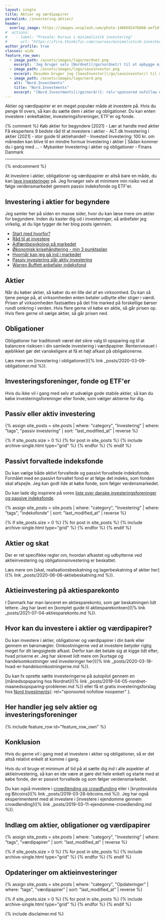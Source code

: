 ```yaml
---
layout: single
title: Aktier og værdipapirer
permalink: /investering-aktier/
header:
  overlay_image: https://images.unsplash.com/photo-1466692476868-aef1dfb1e735?ixlib=rb-1.2.1&ixid=eyJhcHBfaWQiOjEyMDd9&auto=format&fit=crop&w=1900&q=80
#  actions:
#    - label: "Presale: Kursus i minimalistik investering"
#      url: "https://ifire.thinkific.com/courses/minimalistisk-investering"
author_profile: true
classes: wide
feature_row_own:
  - image_path: /assets/images/logo/nordnet.png
    excerpt: 'Jeg bruger selv [Nordnet](/go/nordnet/) til at opbygge min portefølje via deres kurtagefri månedsopsparing og aldersopsparingen.'
  - image_path: /assets/images/logo/saxoinvestor.png
    excerpt: Desuden bruger jeg [SaxoInvestor](/go/saxoinvestor/) til min aktiesparekonto og handel uden minimumskurtage.'
  - image_path: /assets/images/logo/nord.png
    alt: "Nord.Investments"
    title: "Nord.Investments"
    excerpt: "[Nord.Investments](/go/nord/){: rel='sponsored nofollow noopener' } er en investeringsrobot, som ud fra din risikoprofil automatisk sætter dine investeringer op for et relativt lille beløb. De tilbyder et [gratis investeringsforslag](/go/nord/){: rel='sponsored nofollow noopener' }."
---
```


Aktier og værdipapirer er en meget populær måde at investere på. Hvis du penge til overs, så kan du sætte dem i aktier og obligationer. Du kan enten investere i enkeltaktier, investeringsforeninger, ETF'er og fonde. 

{% comment %}
Køb aktier for begyndere [2021] - Lær at handle med aktier
Få ekspertens 9 bedste råd til at investere i aktier - ALT.dk
Investering i aktier [2021] - stor guide til aktiehandel! - Invested 
Investering: 100 kr. om måneden kan blive til en mindre formue
Investering i aktier | Sådan kommer du i gang med ... - Mybanker
Investering i aktier og obligationer - Finans Danmark

***
{% endcomment %}

At investere i aktier, obligationer og værdipapirer er altså bare en måde, du kan [lave investeringer](/investering/) på. Jeg forsøger selv at minimere min risiko ved at følge verdensmarkedet gennem passiv indeksfonde og ETF'er.

## Investering i aktier for begyndere

Jeg samler her på siden en masse sider, hvor du kan læse mere om aktier for begyndere. Inden du kaster dig ud i investeringer, så anbefaler jeg virkelig, at du lige tygger de her blog posts igennem.

- [Start med hvorfor?](/start-med-hvorfor/)
- [Råd til at investere](/raad-til-investeringer/)
- [Adfærdspsykologi på markedet](/adfaerdspsykologi-aktiemarkedet/)
- [Økonomisk krisehåndtering - min 3 punktsplan](/kriseplan/)
- [Hvornår kan jeg gå ind i markedet](/hvornaar-ind-i-markedet/)
- [Passiv investering slår aktiv investering](/passiv-investering-slaar-aktiv/)
- [Warren Buffett anbefaler indeksfond](/warren-buffett-anbefaler-passive-indekser/)

## Aktier 

Når du køber aktier, så køber du en lille del af en virksomhed. Du kan så tjene penge på, at virksomheden enten betaler udbytte eller stiger i værdi. Prisen af virksomheden fastsættes på det frie marked på forskellige børser rundt omkring i verden. Hvis flere gerne vil købe en aktie, så går prisen op. Hvis flere gerne vil sælge aktier, så går prisen ned.

## Obligationer

Obligationer har traditionelt været det sikre valg til opsparing og til at balancere risikoen i din samlede investering i værdipapirer. Renteniveauet i øjeblikket gør det vanskeligere at få et højt afkast på obligationerne.

Læs mere om [investering i obligationer]({% link _posts/2020-03-09-obligationer.md %}).

## Investeringsforeninger, fonde og ETF'er

Hvis du ikke vil i gang med selv at udvælge gode stabile aktier, så kan du købe investeringsforeninger eller fonde, som vælger aktierne for dig.

## Passiv eller aktiv investering

<div class="feature__wrapper">

{% assign site_posts = site.posts | where: "category", "Investering" | where: "tags", "passiv investering" | sort: "last_modified_at" | reverse %}

{% if site_posts.size > 0 %}
  {% for post in site_posts %}
    {% include archive-single.html type="grid" %}
  {% endfor %}
{% endif %}

</div>

## Passivt forvaltede indeksfonde

Du kan vælge både aktivt forvaltede og passivt forvaltede indeksfonde. Formålet med en passivt forvaltet fond er at følge det indeks, som fonden skal afspejle. Jeg kan godt lide at købe fonde, som følger verdensmarkedet.

Du kan lade dig inspirere på vores [liste over danske investeringsforeninger og passive indeksfonde](/danske-investeringsforeninger-med-passive-indeksfonde/).

<div class="feature__wrapper">

{% assign site_posts = site.posts | where: "category", "Investering" | where: "tags", "indeksfonde" | sort: "last_modified_at" | reverse %}

{% if site_posts.size > 0 %}
  {% for post in site_posts %}
    {% include archive-single.html type="grid" %}
  {% endfor %}
{% endif %}

</div>

## Aktier og skat

Der er ret specifikke regler om, hvordan afkastet og udbytterne ved aktieinvestering og obligationsinvestering er beskattet.

Læs mere om [skat, realisationsbeskatning og lagerbeskatning af aktier her]({% link _posts/2020-06-06-aktiebeskatning.md %}).

## Aktieinvestering på aktiesparekonto

I Danmark har man lanceret en aktiesparekonto, som gør beskatningen lidt lettere. Jeg har lavet en [komplet guide til aktiesparekontoen]({% link _posts/2021-07-04-aktiesparekonto.md %}).

## Hvor kan du investere i aktier og værdipapirer?

Du kan investere i aktier, obligationer og værdipapirer i din bank eller gennem en børsmægler. Omkostningerne ved at investere betyder rigtig meget for dit langsigtede afkast. Derfor kan det betale sig at kigge lidt efter, hvad priserne er. Jeg har skrevet lidt mere om [kurtage og handelsomkostninger ved investeringer her]({% link _posts/2020-03-18-hvad-er-handelsomkostningerne.md %}).

Du kan fx oprette sætte investeringerne på autopilot gennem en [månedsopsparing hos Nordnet]({% link _posts/2019-04-05-nordnet-maanedsopsparing-problemer.md %}) eller få et gratis investeringsforslag hos [Nord Investments](/go/nord/){: rel="sponsored nofollow noopener" }.

## Her handler jeg selv aktier og investeringsforeninger

{% include feature_row id="feature_row_own" %}

## Konklusion

Hvis du gerne vil i gang med at investere i aktier og obligationer, så er det altså relativt enkelt at komme i gang.

Hvis du vil bruge et minimum af tid på at sætte dig ind i alle aspekter af aktieinvestering, så kan en ide være at gøre det hele enkelt og starte med at købe fonde, der er passivt forvaltede og som følger verdensmarkedet.

Du kan også investere i [crowdlending og crowdfunding](/crowdlending/) eller i [kryptovaluta og Bitcoins]({% link _posts/2019-03-28-bitcoins.md %}). Jeg har også eksperimenteret med at investere i [investere i ejendomme gennem crowdlending]({% link _posts/2019-03-11-ejendomme-crowdlending.md %}).

## Indlæg om aktier, obligationer og værdipapirer

<div class="feature__wrapper">

{% assign site_posts = site.posts | where: "category", "Investering" | where: "tags", "værdipapirer" | sort: "last_modified_at" | reverse %}

{% if site_posts.size > 0 %}
  {% for post in site_posts %}
    {% include archive-single.html type="grid" %}
  {% endfor %}
{% endif %}

</div>

## Opdateringer om aktieinvesteringer

<div class="feature__wrapper">

{% assign site_posts = site.posts | where: "category", "Opdateringer" | where: "tags", "værdipapirer" | sort: "last_modified_at" | reverse %}

{% if site_posts.size > 0 %}
  {% for post in site_posts %}
    {% include archive-single.html type="grid" %}
  {% endfor %}
{% endif %}

</div>

{% include disclaimer.md %}
